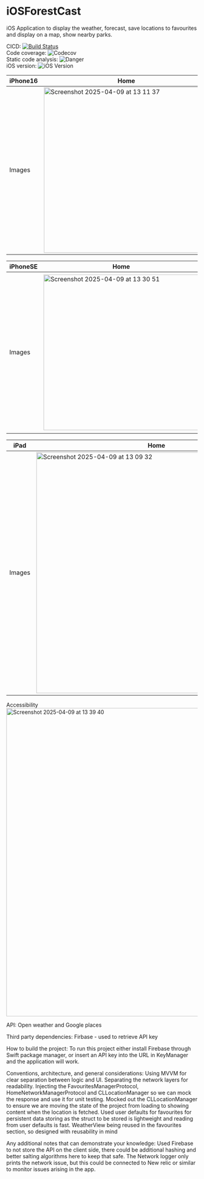 # iOSForestCast
iOS Application to display the weather, forecast, save locations to favourites and display on a map, show nearby parks.

CICD:
[![Build Status](https://app.bitrise.io/app/964b12ce-4fb9-4734-8c39-48df53b128a3/status.svg?token=BWvOaWgsR4sy6xth76GoJg&branch=develop)](https://app.bitrise.io/app/964b12ce-4fb9-4734-8c39-48df53b128a3) <br />
Code coverage:
![Codecov](https://codecov.io/gh/user/repo/branch/main/graph/badge.svg) <br />
Static code analysis:
![Danger](https://img.shields.io/badge/danger-passing-brightgreen) <br />
iOS version: 
![iOS Version](https://img.shields.io/badge/iOS-16.2%2B-blue.svg) <br />

iPhone16 | Home | Favourites | Nearby |
--- | --- | --- | --- |
Images | <img width="435" alt="Screenshot 2025-04-09 at 13 11 37" src="https://github.com/user-attachments/assets/eb7e3a0f-7fe3-412c-859f-bd7c3ad081ce" /> | <img width="419" alt="Screenshot 2025-04-09 at 13 11 46" src="https://github.com/user-attachments/assets/61da76ea-f60c-4a9f-9d52-ad3e995f61ac" /> | <img width="426" alt="Screenshot 2025-04-09 at 13 11 52" src="https://github.com/user-attachments/assets/f8848f2f-7182-4e2f-9338-72e864c6b8b2" /> |

iPhoneSE | Home | Favourites | Nearby |
--- | --- | --- | --- |
Images | <img width="409" alt="Screenshot 2025-04-09 at 13 30 51" src="https://github.com/user-attachments/assets/93163815-76a8-47d1-9878-7e787df22f4a" /> | <img width="409" alt="Screenshot 2025-04-09 at 13 31 01" src="https://github.com/user-attachments/assets/d4e1edb6-e129-4ab2-98d5-5d87ac491d88" /> | <img width="417" alt="Screenshot 2025-04-09 at 13 31 05" src="https://github.com/user-attachments/assets/e7f7e7ad-a2c6-46ba-9b2f-d65736a90701" /> |

iPad | Home | Favourites | Nearby |
--- | --- | --- | --- |
Images | <img width="633" alt="Screenshot 2025-04-09 at 13 09 32" src="https://github.com/user-attachments/assets/6ddb36fa-094b-41f5-a228-a0ddf549bb48" /> | <img width="628" alt="Screenshot 2025-04-09 at 13 09 22" src="https://github.com/user-attachments/assets/5601ac58-9970-4e7f-8f50-2c4d47fa850a" /> | <img width="635" alt="Screenshot 2025-04-09 at 13 09 27" src="https://github.com/user-attachments/assets/e6973bf0-194f-47a7-82b7-d712655587a5" /> |


Accessibility
<img width="810" alt="Screenshot 2025-04-09 at 13 39 40" src="https://github.com/user-attachments/assets/94ce6097-2ebb-43f3-a71e-739908a9288d" />

API:
Open weather and Google places

Third party dependencies:
Firbase - used to retrieve API key

How to build the project: 
To run this project either install Firebase through Swift package manager, or insert an API key into the URL in KeyManager and the application will work.

Conventions, architecture, and general considerations:
Using MVVM for clear separation between logic and UI. Separating the network layers for readability. Injecting the FavouritesManagerProtocol, HomeNetworkManagerProtocol and CLLocationManager so we can mock the response and use it for unit testing. Mocked out the CLLocationManager to ensure we are moving the state of the project from loading to showing content when the location is fetched.
Used user defaults for favourites for persistent data storing as the struct to be stored is lightweight and reading from user defaults is fast.
WeatherView being reused in the favourites section, so designed with reusability in mind

Any additional notes that can demonstrate your knowledge:
Used Firebase to not store the API on the client side, there could be additional hashing and better salting algorithms here to keep that safe. 
The Network logger only prints the network issue, but this could be connected to New relic or similar to monitor issues arising in the app.

